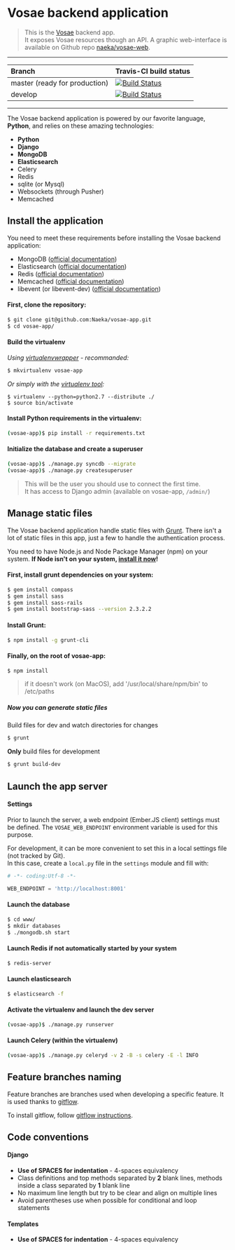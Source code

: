# Vosae backend application

> This is the [Vosae](https://www.vosae.com/) backend app.  
> It exposes Vosae resources though an API. A graphic web-interface is available on Github repo [naeka/vosae-web](https://github.com/Naeka/vosae-web/).

---

| Branch | Travis-CI build status |
| :--- | --- |
| master (ready for production) | [![Build Status](https://travis-ci.org/Naeka/vosae-app.png?branch=master)](https://travis-ci.org/Naeka/vosae-app) |
| develop | [![Build Status](https://travis-ci.org/Naeka/vosae-app.png?branch=develop)](https://travis-ci.org/Naeka/vosae-app) |

---

The Vosae backend application is powered by our favorite language, **Python**, and relies on these amazing technologies:

 - **Python**
 - **Django**
 - **MongoDB**
 - **Elasticsearch**
 - Celery
 - Redis
 - sqlite (or Mysql)
 - Websockets (through Pusher)
 - Memcached


## Install the application


You need to meet these requirements before installing the Vosae backend application:
 
 - MongoDB ([official documentation](http://docs.mongodb.org/manual/installation/))
 - Elasticsearch ([official documentation](http://www.elasticsearch.org/guide/))
 - Redis ([official documentation](http://redis.io/download))
 - Memcached ([official documentation](https://code.google.com/p/memcached/wiki/NewStart))
 - libevent (or libevent-dev) ([official documentation](http://libevent.org/))


#### First, clone the repository:

```bash
$ git clone git@github.com:Naeka/vosae-app.git
$ cd vosae-app/
```

#### Build the virtualenv

*Using [virtualenvwrapper](http://virtualenvwrapper.readthedocs.org/) - recommanded:*

```bash
$ mkvirtualenv vosae-app
```

*Or simply with the [virtualenv tool](http://www.virtualenv.org/):*

    $ virtualenv --python=python2.7 --distribute ./
    $ source bin/activate
    
    
#### Install Python requirements **in the virtualenv**:

```bash
(vosae-app)$ pip install -r requirements.txt
```


#### Initialize the database and create a superuser

```bash
(vosae-app)$ ./manage.py syncdb --migrate
(vosae-app)$ ./manage.py createsuperuser
```

> This will be the user you should use to connect the first time.  
> It has access to Django admin (available on vosae-app, `/admin/`)


## Manage static files

The Vosae backend application handle static files with [Grunt](http://gruntjs.com/).
There isn't a lot of static files in this app, just a few to handle the authentication process.


You need to have Node.js and Node Package Manager (npm) on your system.
**If Node isn't on your system, [install it now](http://nodejs.org/download/)!**


#### First, install grunt dependencies on your system:

```bash
$ gem install compass
$ gem install sass
$ gem install sass-rails
$ gem install bootstrap-sass --version 2.3.2.2
```

#### Install Grunt:

```bash
$ npm install -g grunt-cli
```
    
#### Finally, on the root of vosae-app:

```bash
$ npm install
```
    
> if it doesn't work (on MacOS), add '/usr/local/share/npm/bin' to /etc/paths
    
    
##### Now you can generate static files
    
Build files for dev and watch directories for changes

```bash
$ grunt
```
    
**Only** build files for development

```bash
$ grunt build-dev
```


## Launch the app server

#### Settings

Prior to launch the server, a web endpoint (Ember.JS client) settings must be defined.
The `VOSAE_WEB_ENDPOINT` environment variable is used for this purpose.

For development, it can be more convenient to set this in a local settings file (not tracked by Git).  
In this case, create a `local.py` file in the `settings` module and fill with:


```python
# -*- coding:Utf-8 -*-

WEB_ENDPOINT = 'http://localhost:8001'
```


#### Launch the database

```bash
$ cd www/
$ mkdir databases
$ ./mongodb.sh start
```

#### Launch Redis if not automatically started by your system

```bash
$ redis-server
```

#### Launch elasticsearch

```bash
$ elasticsearch -f
```
    
#### Activate the virtualenv and launch the dev server

```bash
(vosae-app)$ ./manage.py runserver
```
    

#### Launch Celery (within the virtualenv)

```bash
(vosae-app)$ ./manage.py celeryd -v 2 -B -s celery -E -l INFO
```



## Feature branches naming 

Feature branches are branches used when developing a specific feature. It is used thanks to [gitflow](https://github.com/nvie/gitflow).

To install gitflow, follow [gitflow instructions](https://github.com/nvie/gitflow#installing-git-flow).


## Code conventions 

#### Django

*   **Use of SPACES for indentation** - 4-spaces equivalency
*   Class definitions and top methods separated by **2** blank lines, methods inside a class separated by **1** blank line
*   No maximum line length but try to be clear and align on multiple lines
*   Avoid parentheses use when possible for conditional and loop statements


#### Templates

*   **Use of SPACES for indentation** - 4-spaces equivalency
